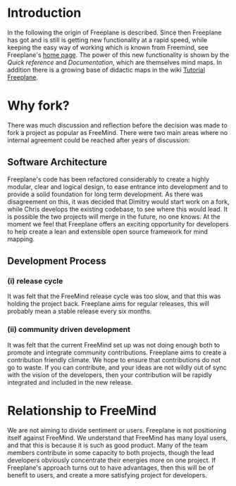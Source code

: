 # Introduction
In the following the origin of Freeplane is described. Since then Freeplane has got and is still is getting new functionality at a rapid speed, while keeping the easy way of working which is known from Freemind, see Freeplane's [home page](../). The power of this new functionality is shown by the *Quick reference* and *Documentation*, which are themselves mind maps. In addition there is a growing base of didactic maps in the wiki [Tutorial Freeplane](Tutorial_Freeplane.md).

# Why fork?

There was much discussion and reflection before the decision was made to fork a project as popular as FreeMind. There were two main areas where no internal agreement could be reached after years of discussion: 

## Software Architecture

Freeplane's code has been refactored considerably to create a highly modular, clear and logical design, to ease entrance into development and to provide a solid foundation for long term development. As there was disagreement on this, it was decided that Dimitry would start work on a fork, while Chris develops the existing codebase, to see where this would lead. It is possible the two projects will merge in the future, no one knows. At the moment we feel that Freeplane offers an exciting opportunity for developers to help create a lean and extensible open source framework for mind mapping. 

## Development Process

### (i) release cycle

It was felt that the FreeMind release cycle was too slow, and that this was holding the project back. Freeplane aims for regular releases, this will probably mean a stable release every six months. 

### (ii) community driven development

It was felt that the current FreeMind set up was not doing enough both to promote and integrate community contributions. Freeplane aims to create a contribution friendly climate. We hope to ensure that contributions do not go to waste. If you can contribute, and your ideas are not wildly out of sync with the vision of the developers, then your contribution will be rapidly integrated and included in the new release. 

# Relationship to FreeMind

We are not aiming to divide sentiment or users. Freeplane is not positioning itself against FreeMind. We understand that FreeMind has many loyal users, and that this is because it is such as good product. Many of the team members contribute in some capacity to both projects, though the lead developers obviously concentrate their energies more on one project. If Freeplane's approach turns out to have advantages, then this will be of benefit to users, and create a more satisfying project for developers. 

<!-- ({Category:History}) -->

